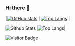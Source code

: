 ### Hi there 👋

<!--
**arcayi/arcayi** is a ✨ _special_ ✨ repository because its `README.md` (this file) appears on your GitHub profile.

Here are some ideas to get you started:

- 🔭 I’m currently working on ...
- 🌱 I’m currently learning ...
- 👯 I’m looking to collaborate on ...
- 🤔 I’m looking for help with ...
- 💬 Ask me about ...
- 📫 How to reach me: ...
- 😄 Pronouns: ...
- ⚡ Fun fact: ...
-->

|[![GitHub stats](https://arcayi.vercel.app/api?username=arcayi&count_private=true&show_icons=true&include_all_commits=true&theme=radical)](https://github.com/arcayi/github-readme-stats)
|[![Top Langs](https://arcayi.vercel.app/api/top-langs/?username=arcayi&count_private=true&show_icons=true&include_all_commits=true&theme=radical)](https://github.com/arcayi/github-readme-stats)
|

![Github Stats](https://arcayi.vercel.app/api?username=arcayi&count_private=true&show_icons=true&include_all_commits=true&theme=radical)
![Top Langs](https://arcayi.vercel.app/api/top-langs/?username=arcayi&hide=TeX&layout=compact)|


![Visitor Badge](https://visitor-badge.laobi.icu/badge?page_id=arcayi.arcayi)
